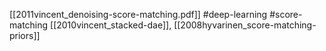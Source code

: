 [[2011vincent_denoising-score-matching.pdf]]
#deep-learning #score-matching
[[2010vincent_stacked-dae]], [[2008hyvarinen_score-matching-priors]]

